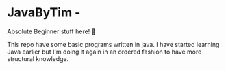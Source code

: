 # JavaByTim - 

Absolute Beginner stuff here! 👶 

This repo have some basic programs written in java. I have started learning Java earlier but I'm doing it again in an ordered fashion to have more structural knowledge. 
